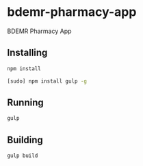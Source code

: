 # bdemr-pharmacy-app
BDEMR Pharmacy App


## Installing

```sh
npm install
```

```sh
[sudo] npm install gulp -g
```

## Running

```sh
gulp
```

## Building

```sh
gulp build
```

